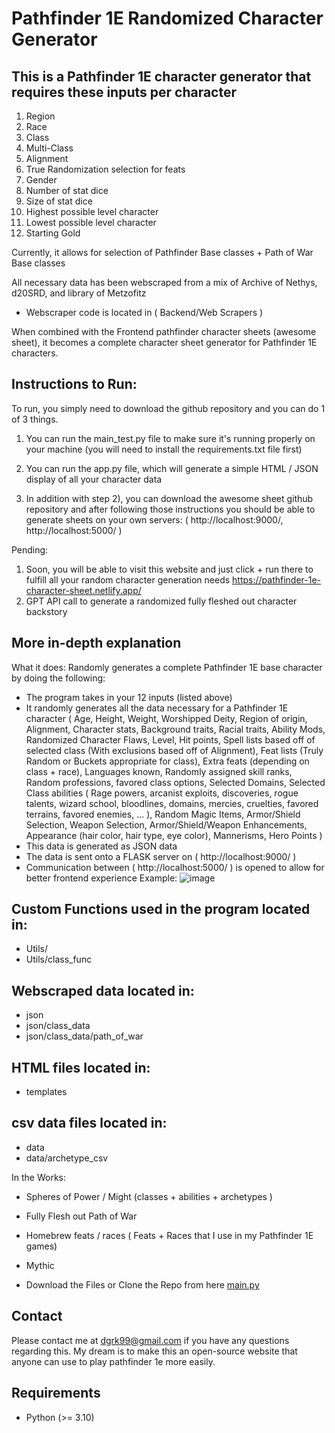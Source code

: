 # Pathfinder 1E Randomized Character Generator  

## This is a Pathfinder 1E character generator that requires these inputs per character

1) Region
2) Race
3) Class
4) Multi-Class
5) Alignment
6) True Randomization selection for feats
7) Gender
8) Number of stat dice
9) Size of stat dice
10) Highest possible level character
11) Lowest possible level character
12) Starting Gold

Currently, it allows for selection of Pathfinder Base classes + Path of War Base classes

All necessary data has been webscraped from a mix of Archive of Nethys, d20SRD, and library of Metzofitz
- Webscraper code is located in ( Backend/Web Scrapers ) 

When combined with the Frontend pathfinder character sheets (awesome sheet), it becomes a complete character sheet generator for Pathfinder 1E characters.

## Instructions to Run:
To run, you simply need to download the github repository and you can do 1 of 3 things.

1) You can run the main_test.py file to make sure it's running properly on your machine (you will need to install the requirements.txt file first)

2) You can run the app.py file, which will generate a simple HTML / JSON display of all your character data

3) In addition with step 2), you can download the awesome sheet github repository and after following those instructions you should be able to generate sheets on your own servers:
   ( http://localhost:9000/, http://localhost:5000/ )

Pending:
1) Soon, you will be able to visit this website and just click + run there to fulfill all your random character generation needs
https://pathfinder-1e-character-sheet.netlify.app/
2) GPT API call to generate a randomized fully fleshed out character backstory

## More in-depth explanation
What it does:
Randomly generates a complete Pathfinder 1E base character by doing the following:
- The program takes in your 12 inputs (listed above)
- It randomly generates all the data necessary for a Pathfinder 1E character
  ( Age, Height, Weight, Worshipped Deity, Region of origin, Alignment, Character stats, Background traits, Racial traits, Ability Mods, Randomized Character Flaws, Level, Hit points, Spell lists based off of selected class (With exclusions based off of Alignment), Feat lists (Truly Random or Buckets appropriate for class), Extra feats (depending on class + race), Languages known, Randomly assigned skill ranks, Random professions, favored class options, Selected Domains, Selected Class abilities ( Rage powers, arcanist exploits, discoveries, rogue talents, wizard school, bloodlines, domains, mercies, cruelties, favored terrains, favored enemies, ... ), Random Magic Items, Armor/Shield Selection, Weapon Selection, Armor/Shield/Weapon Enhancements, Appearance (hair color, hair type, eye color), Mannerisms, Hero Points )
- This data is generated as JSON data
- The data is sent onto a FLASK server on ( http://localhost:9000/ )
- Communication between ( http://localhost:5000/ ) is opened to allow for better frontend experience
Example:
![image](https://github.com/The-Data-is-a-lie/Pathfinder_Char_Creator/assets/129898955/eeed6327-5630-4bed-b3f7-f3aac8db7fe7)


## Custom Functions used in the program located in:
- Utils/
- Utils/class_func

## Webscraped data located in:
- json
- json/class_data
- json/class_data/path_of_war

## HTML files located in:
- templates

## csv data files located in:
- data
- data/archetype_csv

In the Works:
- Spheres of Power / Might (classes + abilities + archetypes )
- Fully Flesh out Path of War
- Homebrew feats / races ( Feats + Races that I use in my Pathfinder 1E games)
- Mythic

- Download the Files or Clone the Repo from here [main.py](https://github.com/Daniel-Grkinich/Pathfinder_Char_Creator.git)  

## Contact
Please contact me at dgrk99@gmail.com if you have any questions regarding this. My dream is to make this an open-source website that anyone can use to play pathfinder 1e more easily.

## Requirements
 - Python (>= 3.10)
